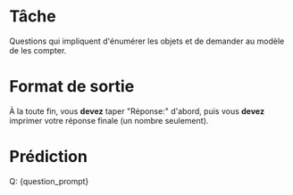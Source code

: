 # Tâche
Questions qui impliquent d'énumérer les objets et de demander au modèle de les compter.

# Format de sortie
À la toute fin, vous **devez** taper "Réponse:" d'abord, puis vous **devez** imprimer votre réponse finale (un nombre seulement).

# Prédiction
Q: {question_prompt}